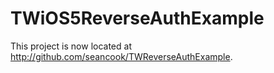 TWiOS5ReverseAuthExample
========================

This project is now located at http://github.com/seancook/TWReverseAuthExample.  